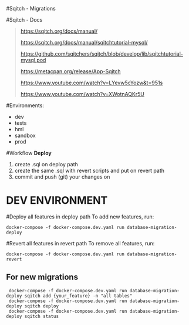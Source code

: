 #Sqitch - Migrations


#Sqitch - Docs
> https://sqitch.org/docs/manual/
>
> https://sqitch.org/docs/manual/sqitchtutorial-mysql/
>
> https://github.com/sqitchers/sqitch/blob/develop/lib/sqitchtutorial-mysql.pod
>
> https://metacpan.org/release/App-Sqitch
>
> https://www.youtube.com/watch?v=LYevw5cYozw&t=951s
>
> https://www.youtube.com/watch?v=XWotnAQKr5U


#Environments:

* dev
* tests 
* hml
* sandbox
* prod

#Workflow
<b>Deploy</b>
1) create .sql on deploy path
2) create the same .sql with revert scripts and put on revert path
2) commit and push (git) your changes on 
 
# DEV ENVIRONMENT

#Deploy all features in deploy path
To add new features, run:
```
docker-compose -f docker-compose.dev.yaml run database-migration-deploy
```

#Revert all features in revert path
To remove all features, run:
```
docker-compose -f docker-compose.dev.yaml run database-migration-revert
```

## For new migrations
```
 docker-compose -f docker-compose.dev.yaml run database-migration-deploy sqitch add {your_feature} -n "all tables"
 docker-compose -f docker-compose.dev.yaml run database-migration-deploy sqitch deploy
 docker-compose -f docker-compose.dev.yaml run database-migration-deploy sqitch status
```

